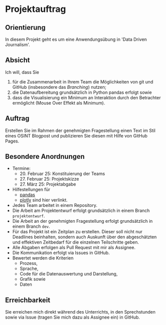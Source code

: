 # Projektauftrag

## Orientierung

In diesem Projekt geht es um eine Anwendungsübung in 'Data Driven Journalism'.

## Absicht

Ich will, dass Sie

1. für die Zusammenarbeit in Ihrem Team die Möglichkeiten von git und GitHub
   (insbesondere das *Branching*) nutzen;
2. die Datenaufbereitung grundsätzlich in Python pandas erfolgt sowie
3. dass die Visualisierung ein Minimum an Interaktion durch den Betrachter
   ermöglicht (Mouse Over Effekt als Minimum).

## Auftrag

Erstellen Sie im Rahmen der genehmigten Fragestellung einen Text im Stil eines
OSINT Blogpost und publizieren Sie diesen mit Hilfe von GitHub Pages.

## Besondere Anordnungen

* Termine:
  * 20\. Februar 25: Konstituierung der Teams
  * 27\. Februar 25: Projektskizze
  * 27\. März 25: Projektabgabe
* Hilfestellungen für
  * [pandas](https://colab.research.google.com/github/jakevdp/PythonDataScienceHandbook/blob/master/notebooks/00.00-Preface.ipynb)
  * [plotly](https://plotly.com/python/plotly-fundamentals/) 
  sind hier verlinkt.
* Jedes Team arbeitet in einem Repository.  
* Die Arbeit am Projektentwurf erfolgt grundsätzlich in einem Branch
  `projektentwurf`. 
* Die Arbeit an der genehmigten Fragestellung erfolgt grundsätzlich in einem Branch `dev`.
* Für das Projekt ist ein Zeitplan zu erstellen. Dieser soll nicht nur Deadlines
  beinhalten, sondern auch Auskunft über den abgeschätzten und effektiven
  Zeitbedarf für die einzelnen Teilschritte geben.
* Alle Abgaben erfolgen als Pull Request mit mir als Assignee.
* Die Kommunikation erfolgt via Issues in GitHub.
* Bewertet werden die Kriterien
  * Prozess,
  * Sprache,
  * Code für die Datenauswertung und Darstellung,
  * Grafik sowie
  * Daten

## Erreichbarkeit

Sie erreichen mich direkt während des Unterrichts, in den Sprechstunden sowie
via Issue (tragen Sie mich dazu als Assignee ein) in GitHub.